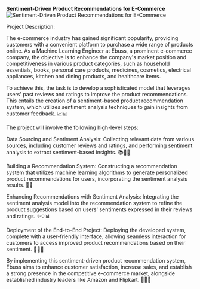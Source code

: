 **Sentiment-Driven Product Recommendations for E-Commerce**
![Sentiment-Driven Product Recommendations for E-Commerce](https://github.com/HritikeSinghRawat/Sentiment-Driven-Product-Recommendations-for-E-Commerce/assets/84779271/5a4ae39d-c78e-468e-9641-c913a824d6c9)

Project Description:

The e-commerce industry has gained significant popularity, providing customers with a convenient platform to purchase a wide range of products online. As a Machine Learning Engineer at Ebuss, a prominent e-commerce company, the objective is to enhance the company's market position and competitiveness in various product categories, such as household essentials, books, personal care products, medicines, cosmetics, electrical appliances, kitchen and dining products, and healthcare items.

To achieve this, the task is to develop a sophisticated model that leverages users' past reviews and ratings to improve the product recommendations. This entails the creation of a sentiment-based product recommendation system, which utilizes sentiment analysis techniques to gain insights from customer feedback. 📈📊

The project will involve the following high-level steps:

Data Sourcing and Sentiment Analysis: Collecting relevant data from various sources, including customer reviews and ratings, and performing sentiment analysis to extract sentiment-based insights. 📚📝👥

Building a Recommendation System: Constructing a recommendation system that utilizes machine learning algorithms to generate personalized product recommendations for users, incorporating the sentiment analysis results. 🤖💡

Enhancing Recommendations with Sentiment Analysis: Integrating the sentiment analysis model into the recommendation system to refine the product suggestions based on users' sentiments expressed in their reviews and ratings. ✨💡📊

Deployment of the End-to-End Project: Deploying the developed system, complete with a user-friendly interface, allowing seamless interaction for customers to access improved product recommendations based on their sentiment. 🚀🌐📱

By implementing this sentiment-driven product recommendation system, Ebuss aims to enhance customer satisfaction, increase sales, and establish a strong presence in the competitive e-commerce market, alongside established industry leaders like Amazon and Flipkart. 💪💼🌟
